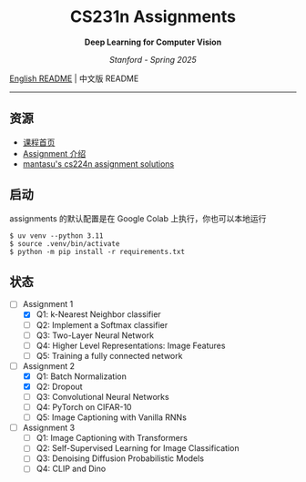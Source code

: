 <h1 align="center">CS231n Assignments</h1>
<p align="center"><b>Deep Learning for Computer Vision</b></p>
<p align="center"><i>Stanford - Spring 2025</i></p>

[English README](./README.md) | 中文版 README

---

## 资源

- [课程首页](https://cs231n.stanford.edu/index.html)
- [Assignment 介绍](https://cs231n.stanford.edu/assignments.html)
- [mantasu's cs224n assignment solutions](https://github.com/mantasu/cs231n)

## 启动

assignments 的默认配置是在 Google Colab 上执行，你也可以本地运行

```shell
$ uv venv --python 3.11
$ source .venv/bin/activate
$ python -m pip install -r requirements.txt
```

## 状态

- [ ] Assignment 1
    - [x] Q1: k-Nearest Neighbor classifier
    - [ ] Q2: Implement a Softmax classifier
    - [ ] Q3: Two-Layer Neural Network
    - [ ] Q4: Higher Level Representations: Image Features
    - [ ] Q5: Training a fully connected network
- [ ] Assignment 2
    - [x] Q1: Batch Normalization
    - [x] Q2: Dropout
    - [ ] Q3: Convolutional Neural Networks
    - [ ] Q4: PyTorch on CIFAR-10
    - [ ] Q5: Image Captioning with Vanilla RNNs
- [ ] Assignment 3
    - [ ] Q1: Image Captioning with Transformers
    - [ ] Q2: Self-Supervised Learning for Image Classification
    - [ ] Q3: Denoising Diffusion Probabilistic Models
    - [ ] Q4: CLIP and Dino
